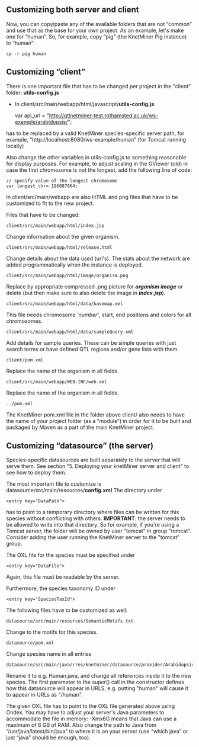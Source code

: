 Customizing both server and client
------------------------------------------

Now, you can copy/paste any of the available folders that are not “common” and use that as the base for your own project. As an example, let's make one for “human”. So, for example, copy “pig” (the KnetMiner Pig instance) to “human”:

    cp -r pig human

Customizing “client”
--------------------------

There is one important file that has to be changed per project in the "client” folder: <b>utils-config.js</b>

* In client/src/main/webapp/html/javascript/<b>utils-config.js</b>:

    var api_url = "http://qtlnetminer-test.rothamsted.ac.uk/ws-example/arabidopsis/";

has to be replaced by a valid KnetMiner species-specific server path, for example, “http://localhost:8080/ws-example/human” (for Tomcat running locally)

Also change the other variables in utils-config.js to something reasonable for display purposes. For example, to adjust scaling in the GViewer (old) in case the first chromosome is not the longest, add the following line of code:

    // specify value of the longest chromosome
    var longest_chr= 196087864;

In client/src/main/webapp are also HTML and png files that have to be customized to fit to the new project.

Files that have to be changed:

    client/src/main/webapp/html/index.jsp
Change information about the given organism.

    client/src/main/webapp/html/release.html
Change details about the data used (url's). The stats about the network are added programmatically when the instance is deployed.

    client/src/main/webapp/html/image/organism.png
Replace by appropriate compressed .png picture for <b><i>organism image</i></b> or delete (but then make sure to also delete the image in <b><i>index.jsp</i></b>).

    client/src/main/webapp/html/data/basemap.xml
This file needs chromosome <i>'number'</i>, start, end positions and colors</i> for all chromosomes.

    client/src/main/webapp/html/data/sampleQuery.xml
Add details for sample queries. These can be simple queries with just search terms or have defined QTL regions and/or gene lists with them.

    client/pom.xml
Replace the name of the organism in all fields.

    client/src/main/webapp/WEB-INF/web.xml
Replace the name of the organism in all fields.

    ../pom.xml
The KnetMiner pom.xml file in the folder above client/ also needs to have the name of your project folder (as a “module”) in order for it to be built and packaged by Maven as a part of the main KnetMiner project.


Customizing “datasource” (the server)
-------------------------------------

Species-specific datasources are built separately to the server that will serve them. See section "5. Deploying your knetMiner server and client" to see how to deploy them.

The most important file to customize is datasource/src/main/resources/<b>config.xml</b>
The directory under 

    <entry key="DataPath"> 

has to point to a temporary directory where files can be written for this species without conflicting with others.  **IMPORTANT**: the server needs to be allowed to write into that directory. So for example, if you're using a Tomcat server, the folder will be owned by user "tomcat" in group "tomcat". Consider adding the user running the KnetMiner server to the "tomcat" group.

The OXL file for the species must be specified under

    <entry key="DataFile">

Again, this file must be readable by the server.

Furthermore, the species taxonomy ID under

    <entry key="SpeciesTaxId">

The following files have to be customized as well:

    datasource/src/main/resources/SemanticMotifs.txt
Change to the motifs for this species.

    datasource/pom.xml
Change species name in all entries

    datasource/src/main/java/rres/knetminer/datasource/provider/Arabidopsis.java
Rename it to e.g. Human.java, and change all references inside it to the new species. The first parameter to the super() call in the constructor defines how this datasource will appear in URLS, e.g. putting "human" will cause it to appear in URLs as "/human".

The given OXL file has to point to the OXL file generated above using Ondex. You may have to adjust your server's Java parameters to accommodate the file in memory: -Xmx6G means that Java can use a maximum of 6 GB of RAM. Also change the path to Java from “/usr/java/latest/bin/java” to where it is on your server (use “which java” or just “java” should be enough, too).